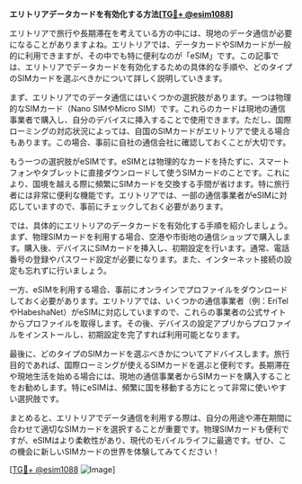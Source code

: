 **エリトリアデータカードを有効化する方法[[TG💪+ @esim1088](https://t.me/s/esim1088)]**

エリトリアで旅行や長期滞在を考えている方の中には、現地のデータ通信が必要になることがありますよね。エリトリアでは、データカードやSIMカードが一般的に利用できますが、その中でも特に便利なのが「eSIM」です。この記事では、エリトリアでデータカードを有効化するための具体的な手順や、どのタイプのSIMカードを選ぶべきかについて詳しく説明していきます。

まず、エリトリアでのデータ通信にはいくつかの選択肢があります。一つは物理的なSIMカード（Nano SIMやMicro SIM）です。これらのカードは現地の通信事業者で購入し、自分のデバイスに挿入することで使用できます。ただし、国際ローミングの対応状況によっては、自国のSIMカードがエリトリアで使える場合もあります。この場合、事前に自社の通信会社に確認しておくことが大切です。

もう一つの選択肢がeSIMです。eSIMとは物理的なカードを持たずに、スマートフォンやタブレットに直接ダウンロードして使うSIMカードのことです。これにより、国境を越える際に頻繁にSIMカードを交換する手間が省けます。特に旅行者には非常に便利な機能です。エリトリアでは、一部の通信事業者がeSIMに対応していますので、事前にチェックしておく必要があります。

では、具体的にエリトリアのデータカードを有効化する手順を紹介しましょう。まず、物理SIMカードを利用する場合、空港や市街地の通信ショップで購入します。購入後、デバイスにSIMカードを挿入し、初期設定を行います。通常、電話番号の登録やパスワード設定が必要になります。また、インターネット接続の設定も忘れずに行いましょう。

一方、eSIMを利用する場合、事前にオンラインでプロファイルをダウンロードしておく必要があります。エリトリアでは、いくつかの通信事業者（例：EriTelやHabeshaNet）がeSIMに対応していますので、これらの事業者の公式サイトからプロファイルを取得します。その後、デバイスの設定アプリからプロファイルをインストールし、初期設定を完了すれば利用可能となります。

最後に、どのタイプのSIMカードを選ぶべきかについてアドバイスします。旅行目的であれば、国際ローミングが使えるSIMカードを選ぶと便利です。長期滞在や現地生活を始める場合には、現地の通信事業者からSIMカードを購入することをお勧めします。特にeSIMは、頻繁に国を移動する方にとって非常に使いやすい選択肢です。

まとめると、エリトリアでデータ通信を利用する際は、自分の用途や滞在期間に合わせて適切なSIMカードを選択することが重要です。物理SIMカードも便利ですが、eSIMはより柔軟性があり、現代のモバイルライフに最適です。ぜひ、この機会に新しいSIMカードの世界を体験してみてください！

[[TG💪+ @esim1088](https://t.me/s/esim1088) ![Image](https://i.postimg.cc/Y0z9fWf4/image.png)]